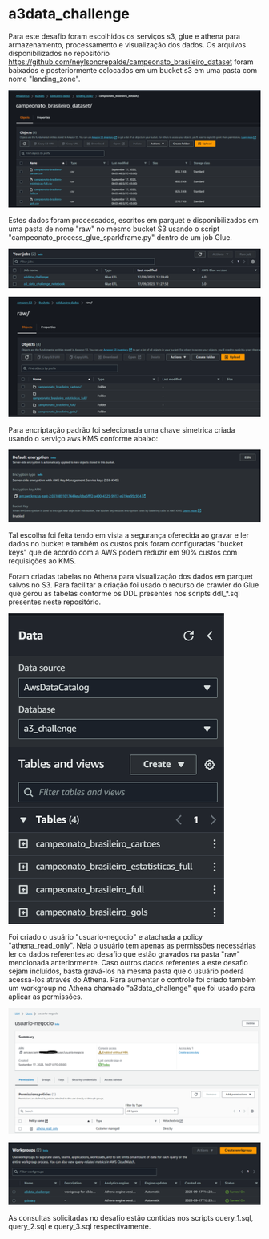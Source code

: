 # a3data_challenge
Para este desafio foram escolhidos os serviços s3, glue e athena para armazenamento, processamento e visualização dos dados.
Os arquivos disponibilizados no repositório https://github.com/neylsoncrepalde/campeonato_brasileiro_dataset foram baixados e posteriormente colocados em um bucket s3 em uma pasta com nome "landing_zone".

![Alt text](image-1.png)

Estes dados foram processados, escritos em parquet e disponibilizados em uma pasta de nome "raw" no mesmo bucket S3 usando o script "campeonato_process_glue_sparkframe.py" dentro de um job Glue.

![Alt text](image-2.png)

![Alt text](image-3.png)

Para encriptação padrão foi selecionada uma chave simetrica criada usando o serviço aws KMS conforme abaixo:

![Alt text](image.png)

Tal escolha foi feita tendo em vista a segurança oferecida ao gravar e ler dados no bucket e também os custos pois foram configuradas "bucket keys" que de acordo com a AWS podem reduzir em 90% custos com requisições ao KMS.

Foram criadas tabelas no Athena para visualização dos dados em parquet salvos no S3. Para facilitar a criação foi usado o recurso de crawler do Glue que gerou as tabelas conforme os DDL presentes nos scripts ddl_*.sql presentes neste repositório.

![Alt text](image-4.png)

Foi criado o usuário "usuario-negocio" e atachada a policy "athena_read_only". Nela o usuário tem apenas as permissões necessárias ler os dados referentes ao desafio que estão gravados na pasta "raw" mencionada anteriormente. Caso outros dados referentes a este desafio sejam incluídos, basta gravá-los na mesma pasta que o usuário poderá acessá-los através do Athena.
Para aumentar o controle foi criado também um workgroup no Athena chamado "a3data_challenge" que foi usado para aplicar as permissões.

![Alt text](image-5.png)

![Alt text](image-6.png)

As consultas solicitadas no desafio estão contidas nos scripts query_1.sql, query_2.sql e query_3.sql respectivamente.
